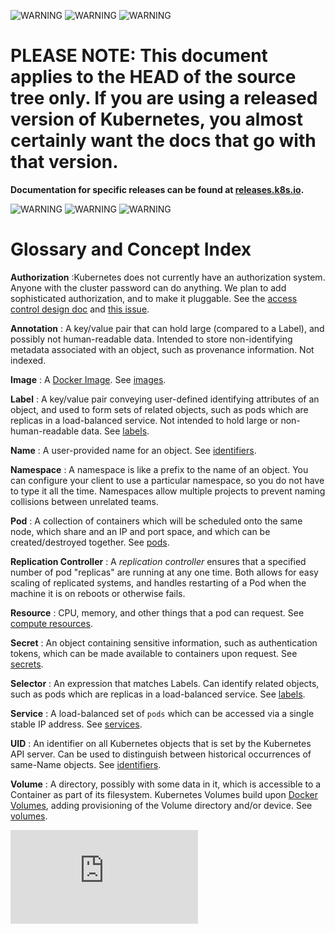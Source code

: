 <!-- BEGIN MUNGE: UNVERSIONED_WARNING -->

<!-- BEGIN STRIP_FOR_RELEASE -->

![WARNING](http://releases.k8s.io/HEAD/docs/warning.png)
![WARNING](http://releases.k8s.io/HEAD/docs/warning.png)
![WARNING](http://releases.k8s.io/HEAD/docs/warning.png)

<h1>PLEASE NOTE: This document applies to the HEAD of the source
tree only. If you are using a released version of Kubernetes, you almost
certainly want the docs that go with that version.</h1>

<strong>Documentation for specific releases can be found at
[releases.k8s.io](http://releases.k8s.io).</strong>

![WARNING](http://releases.k8s.io/HEAD/docs/warning.png)
![WARNING](http://releases.k8s.io/HEAD/docs/warning.png)
![WARNING](http://releases.k8s.io/HEAD/docs/warning.png)

<!-- END STRIP_FOR_RELEASE -->

<!-- END MUNGE: UNVERSIONED_WARNING -->

# Glossary and Concept Index

**Authorization**
:Kubernetes does not currently have an authorization system.  Anyone with the cluster password can do anything.  We plan
to add sophisticated authorization, and to make it pluggable.  See the [access control design doc](design/access.md) and
[this issue](https://github.com/GoogleCloudPlatform/kubernetes/issues/1430).

**Annotation**
: A key/value pair that can hold large (compared to a Label), and possibly not human-readable data.  Intended to store
non-identifying metadata associated with an object, such as provenance information.  Not indexed.

**Image**
: A [Docker Image](https://docs.docker.com/userguide/dockerimages/).  See [images](user-guide/images.md).

**Label**
: A key/value pair conveying user-defined identifying attributes of an object, and used to form sets of related objects, such as
pods which are replicas in a load-balanced service.  Not intended to hold large or non-human-readable data.  See [labels](user-guide/labels.md).

**Name**
: A user-provided name for an object.  See [identifiers](user-guide/identifiers.md).

**Namespace**
: A namespace is like a prefix to the name of an object.  You can configure your client to use a particular namespace,
so you do not have to type it all the time. Namespaces allow multiple projects to prevent naming collisions between unrelated teams.

**Pod**
: A collection of containers which will be scheduled onto the same node, which share and an IP and port space, and which
can be created/destroyed together.  See [pods](user-guide/pods.md).

**Replication Controller**
: A _replication controller_ ensures that a specified number of pod "replicas" are running at any one time. Both allows
for easy scaling of replicated systems, and handles restarting of a Pod when the machine it is on reboots or otherwise fails.

**Resource**
: CPU, memory, and other things that a pod can request.   See [compute resources](user-guide/compute-resources.md).

**Secret**
: An object containing sensitive information, such as authentication tokens, which can be made available to containers upon request. See [secrets](user-guide/secrets.md).

**Selector**
: An expression that matches Labels.  Can identify related objects, such as pods which are replicas in a load-balanced
service.  See [labels](user-guide/labels.md).

**Service**
: A load-balanced set of `pods` which can be accessed via a single stable IP address.  See [services](user-guide/services.md).

**UID**
: An identifier on all Kubernetes objects that is set by the Kubernetes API server.  Can be used to distinguish between historical
occurrences of same-Name objects.  See [identifiers](user-guide/identifiers.md).

**Volume**
: A directory, possibly with some data in it, which is accessible to a Container as part of its filesystem.  Kubernetes
Volumes build upon [Docker Volumes](https://docs.docker.com/userguide/dockervolumes/), adding provisioning of the Volume
directory and/or device.  See [volumes](user-guide/volumes.md).


<!-- BEGIN MUNGE: GENERATED_ANALYTICS -->
[![Analytics](https://kubernetes-site.appspot.com/UA-36037335-10/GitHub/docs/glossary.md?pixel)]()
<!-- END MUNGE: GENERATED_ANALYTICS -->
